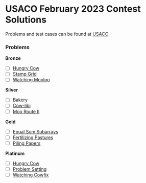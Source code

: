 # USACO February 2023 Contest Solutions

Problems and test cases can be found at [USACO](http://www.usaco.org/index.php?page=feb23results)

### Problems

**Bronze**

- [ ] [Hungry Cow](http://www.usaco.org/index.php?page=viewproblem2&cpid=1299)
- [ ] [Stamp Grid](http://www.usaco.org/index.php?page=viewproblem2&cpid=1300)
- [ ] [Watching Mooloo](http://www.usaco.org/index.php?page=viewproblem2&cpid=1301)

**Silver**

- [ ] [Bakery](http://www.usaco.org/index.php?page=viewproblem2&cpid=1302)
- [ ] [Cow-libi](http://www.usaco.org/index.php?page=viewproblem2&cpid=1303)
- [ ] [Moo Route II](http://www.usaco.org/index.php?page=viewproblem2&cpid=1304)

**Gold**

- [ ] [Equal Sum Subarrays](http://www.usaco.org/index.php?page=viewproblem2&cpid=1305)
- [ ] [Fertilizing Pastures](http://www.usaco.org/index.php?page=viewproblem2&cpid=1306)
- [ ] [Piling Papers](http://www.usaco.org/index.php?page=viewproblem2&cpid=1307)

**Platinum**

- [ ] [Hungry Cow](http://www.usaco.org/index.php?page=viewproblem2&cpid=1308)
- [ ] [Problem Setting](http://www.usaco.org/index.php?page=viewproblem2&cpid=1309)
- [ ] [Watching Cowfix](http://www.usaco.org/index.php?page=viewproblem2&cpid=1310)
